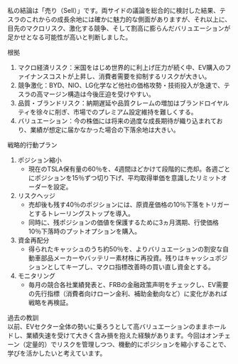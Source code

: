 私の結論は「売り（Sell）」です。両サイドの議論を総合的に検討した結果、テスラのこれからの成長余地には確かに魅力的な側面がありますが、それ以上に、目先のマクロリスク、激化する競争、そして割高に膨らんだバリュエーションが足かせとなる可能性が高いと判断しました。

根拠  
1. マクロ経済リスク：米国をはじめ世界的に利上げ圧力が続く中、EV購入のファイナンスコストが上昇し、消費者需要を抑制するリスクが大きい。  
2. 競争激化：BYD、NIO、LG化学など他社の価格攻勢・技術投入が急速で、テスラの高マージン構造は今後圧迫を受けやすい。  
3. 品質・ブランドリスク：納期遅延や品質クレームの増加はブランドロイヤルティを徐々に削ぎ、市場でのプレミアム設定維持を難しくする。  
4. バリュエーション：今の株価には将来の過度な成長期待が織り込まれており、業績が想定に届かなかった場合の下落余地は大きい。

戦略的行動プラン  
1. ポジション縮小  
   - 現在のTSLA保有量の60％を、4週間ほどかけて段階的に売却。各週ごとにポジションを15％ずつ切り下げ、平均取得単価を意識したリミットオーダーを設定。  
2. リスクヘッジ  
   - 売却後も残す40％のポジションには、原資産価格の10％下落をトリガーとするトレーリングストップを導入。  
   - 同時に、残ポジションの価値を保護するために3ヵ月満期、行使価格10％下落時のプットオプションを購入。  
3. 資金再配分  
   - 得られたキャッシュのうち約50％を、よりバリュエーションの割安な自動車部品メーカーやバッテリー素材株に再投資。残りはキャッシュポジションとしてキープし、マクロ指標改善時の買い直し資金とする。  
4. モニタリング  
   - 毎月の競合各社業績発表と、FRBの金融政策声明をチェックし、EV需要の先行指標（消費者向けローン金利、補助金動向など）に変化があれば戦略を再検証。  

過去の教訓  
以前、EVセクター全体の勢いに乗ろうとして高バリュエーションのままホールドし、業績失速を受けて大きく含み損を抱えた経験があります。今回はオンチェーン（定量的）でリスクを管理しつつ、機動的にポジションを縮小することで、学びを活かしたいと考えています。